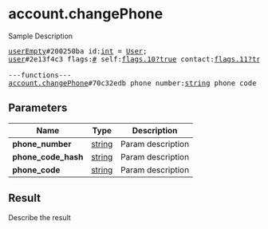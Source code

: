 # account.changePhone

Sample Description

<pre>
<a href="../constructor/userEmpty">userEmpty</a>#200250ba id:<a href="../type/int.md">int</a> = <a href="../type/User.md">User</a>;
<a href="../constructor/user">user</a>#2e13f4c3 flags:<a href="../type/#.md">#</a> self:<a href="../type/flags.10?true.md">flags.10?true</a> contact:<a href="../type/flags.11?true.md">flags.11?true</a> mutual_contact:<a href="../type/flags.12?true.md">flags.12?true</a> deleted:<a href="../type/flags.13?true.md">flags.13?true</a> bot:<a href="../type/flags.14?true.md">flags.14?true</a> bot_chat_history:<a href="../type/flags.15?true.md">flags.15?true</a> bot_nochats:<a href="../type/flags.16?true.md">flags.16?true</a> verified:<a href="../type/flags.17?true.md">flags.17?true</a> restricted:<a href="../type/flags.18?true.md">flags.18?true</a> min:<a href="../type/flags.20?true.md">flags.20?true</a> bot_inline_geo:<a href="../type/flags.21?true.md">flags.21?true</a> id:<a href="../type/int.md">int</a> access_hash:<a href="../type/flags.0?long.md">flags.0?long</a> first_name:<a href="../type/flags.1?string.md">flags.1?string</a> last_name:<a href="../type/flags.2?string.md">flags.2?string</a> username:<a href="../type/flags.3?string.md">flags.3?string</a> phone:<a href="../type/flags.4?string.md">flags.4?string</a> photo:<a href="../type/flags.5?UserProfilePhoto.md">flags.5?UserProfilePhoto</a> status:<a href="../type/flags.6?UserStatus.md">flags.6?UserStatus</a> bot_info_version:<a href="../type/flags.14?int.md">flags.14?int</a> restriction_reason:<a href="../type/flags.18?string.md">flags.18?string</a> bot_inline_placeholder:<a href="../type/flags.19?string.md">flags.19?string</a> lang_code:<a href="../type/flags.22?string.md">flags.22?string</a> = <a href="../type/User.md">User</a>;

---functions---
<a href="../method/account.changePhone.md">account.changePhone</a>#70c32edb phone_number:<a href="../type/string.md">string</a> phone_code_hash:<a href="../type/string.md">string</a> phone_code:<a href="../type/string.md">string</a> = <a href="../type/User.md">User</a>;
</pre>

## Parameters

| Name | Type | Description |
|------|:----:|-------------|
| **phone_number** | [string](../type/string.md) | Param description |
| **phone_code_hash** | [string](../type/string.md) | Param description |
| **phone_code** | [string](../type/string.md) | Param description |

## Result

Describe the result

